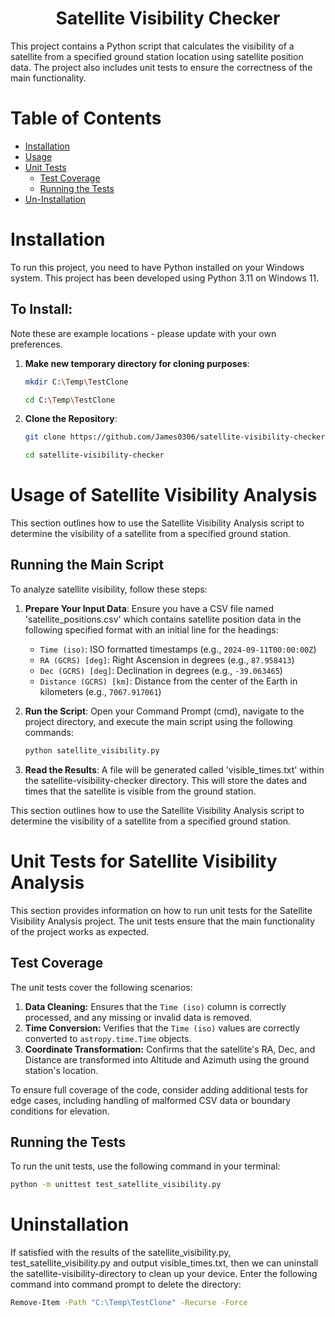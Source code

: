 <h1 align="center">Satellite Visibility Checker</h1>

This project contains a Python script that calculates the visibility of a satellite from a specified ground station location using satellite position data. The project also includes unit tests to ensure the correctness of the main functionality.

# Table of Contents

- [Installation](#installation)
- [Usage](#usage-of-satellite-visibility-analysis)
- [Unit Tests](#unit-tests-for-satellite-visibility-analysis)
  - [Test Coverage](#test-coverage)
  - [Running the Tests](#running-the-tests)
- [Un-Installation](#how-to-uninstall)


# Installation

To run this project, you need to have Python installed on your Windows system. This project has been developed using Python 3.11 on Windows 11.

## To Install:

Note these are example locations - please update with your own preferences.

1. **Make new temporary directory for cloning purposes**:
   ```bash
   mkdir C:\Temp\TestClone

   cd C:\Temp\TestClone
   ```

1. **Clone the Repository**:
   ```bash
   git clone https://github.com/James0306/satellite-visibility-checker.git

   cd satellite-visibility-checker
   ```

# Usage of Satellite Visibility Analysis

This section outlines how to use the Satellite Visibility Analysis script to determine the visibility of a satellite from a specified ground station.

## Running the Main Script

To analyze satellite visibility, follow these steps:

1. **Prepare Your Input Data**:
   Ensure you have a CSV file named 'satellite_positions.csv' which contains satellite position data in the following specified format with an initial line for the headings:
   - `Time (iso)`: ISO formatted timestamps (e.g., `2024-09-11T00:00:00Z`)
   - `RA (GCRS) [deg]`: Right Ascension in degrees (e.g., `87.958413`)
   - `Dec (GCRS) [deg]`: Declination in degrees (e.g., `-39.063465`)
   - `Distance (GCRS) [km]`: Distance from the center of the Earth in kilometers (e.g., `7067.917061`)

2. **Run the Script**:
   Open your Command Prompt (cmd), navigate to the project directory, and execute the main script using the following commands:
   ```bash
   python satellite_visibility.py
   ```

3. **Read the Results**:
   A file will be generated called 'visible_times.txt' within the satellite-visibility-checker directory. This will store the dates and times that the satellite is visible from the ground station.


This section outlines how to use the Satellite Visibility Analysis script to determine the visibility of a satellite from a specified ground station.

# Unit Tests for Satellite Visibility Analysis

This section provides information on how to run unit tests for the Satellite Visibility Analysis project. The unit tests ensure that the main functionality of the project works as expected.

## Test Coverage

The unit tests cover the following scenarios:

1. **Data Cleaning:** Ensures that the `Time (iso)` column is correctly processed, and any missing or invalid data is removed.
2. **Time Conversion:** Verifies that the `Time (iso)` values are correctly converted to `astropy.time.Time` objects.
3. **Coordinate Transformation:** Confirms that the satellite's RA, Dec, and Distance are transformed into Altitude and Azimuth using the ground station's location.

To ensure full coverage of the code, consider adding additional tests for edge cases, including handling of malformed CSV data or boundary conditions for elevation.

## Running the Tests

To run the unit tests, use the following command in your terminal:

```bash
python -m unittest test_satellite_visibility.py
```

# Uninstallation

If satisfied with the results of the satellite_visibility.py, test_satellite_visibility.py and output visible_times.txt, then we can uninstall the satellite-visibility-directory to clean up your device. Enter the following command into command prompt to delete the directory:
```bash
Remove-Item -Path "C:\Temp\TestClone" -Recurse -Force
```